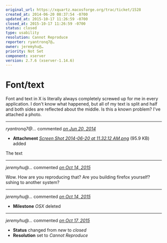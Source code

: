```yaml
---
original_url: https://xquartz.macosforge.org/trac/ticket/1528
created_at: 2014-06-20 08:37:54 -0700
updated_at: 2015-10-17 11:26:59 -0700
closed_at: 2015-10-17 11:26:59 -0700
status: closed
type: usability
resolution: Cannot Reproduce
reporter: ryantronq7@…
owner: jeremyhu@…
priority: Not Set
component: xserver
version: 2.7.6 (xserver-1.14.6)
---
```


Font/text
=========


Font and text in X is literally always completely screwed up for me in every application. I don't know what happened, but all of my text is split and half and both sides are reflected about the middle. Is this a known problem? I've attached a photo.



---

*ryantronq7@…* commented *[on Jun 20, 2014](https://xquartz.macosforge.org/trac/attachment/ticket/1528/Screen%20Shot%202014-06-20%20at%2011.32.12%20AM.png "June 20, 2014 at 8:38 AM PDT")*

-   **Attachment** *[Screen Shot 2014-06-20 at 11.32.12 AM.png](../attachment/ticket/1528/Screen%20Shot%202014-06-20%20at%2011.32.12%20AM.png)* (95.9 KB) added

The text



---

*jeremyhu@…* commented *[on Oct 14, 2015](https://xquartz.macosforge.org/trac/ticket/1528#comment:437 "October 14, 2015 at 6:46 PM PDT")*

Wow. How are you reproducing that? Are you building firefox yourself? sshing to another system?



---

*jeremyhu@…* commented *[on Oct 14, 2015](https://xquartz.macosforge.org/trac/ticket/1528#comment:438 "October 14, 2015 at 6:46 PM PDT")*

-   **Milestone** *OSX* deleted



---

*jeremyhu@…* commented *[on Oct 17, 2015](https://xquartz.macosforge.org/trac/ticket/1528#comment:439 "October 17, 2015 at 11:26 AM PDT")*

-   **Status** changed from *new* to *closed*
-   **Resolution** set to *Cannot Reproduce*




